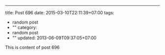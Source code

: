 ---
title: Post 696
date: 2015-03-10T22:11:39+07:00
tags:
  - random post
  - ""
category:
  - random post
  - ""
updated: 2013-06-09T09:37:05+07:00

This is content of post 696
